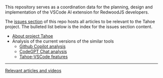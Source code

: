 This repository serves as a coordination data for the planning, design and implementation of the VSCode AI extension for RedwoodJS developers.

The [issues section](https://github.com/adriatic/congral-sift-fixie/issues) of this repo hosts all articles to be relevant to the Tahoe project. The bulleted list below is the index for the issues section content.

- [About project Tahoe](https://github.com/adriatic/congral-sift-fixie/issues/1)
- Analysis of the current versions of the similar tools<br>
  - [Github Copilot analysis](https://github.com/adriatic/congral-sift-fixie/issues/4)
  - [CodeGPT Chat analysis](https://github.com/adriatic/congral-sift-fixie/issues/2)
  - [Tahoe-VSCode features](https://github.com/adriatic/congral-sift-fixie/issues/3)


---

[Relevant articles and videos](https://www.youtube.com/watch?v=zjkBMFhNj_g)
